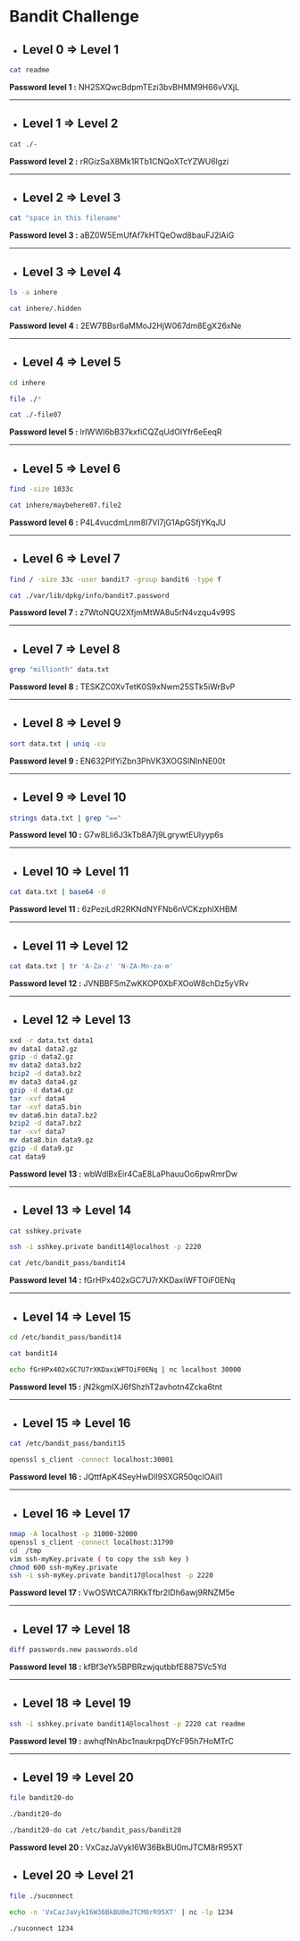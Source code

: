 # **Bandit Challenge**
- ## **Level 0 => Level 1**
```sh
cat readme
```
**Password level 1 :** <span class="pwd">NH2SXQwcBdpmTEzi3bvBHMM9H66vVXjL</span> 

<hr>

- ## **Level 1 => Level 2**
```sh
cat ./-
```
**Password level 2 :** <span class="pwd">rRGizSaX8Mk1RTb1CNQoXTcYZWU6lgzi</span>

<hr>

- ## **Level 2 => Level 3**
```sh
cat "space in this filename"
```
**Password level 3 :** <span class="pwd">aBZ0W5EmUfAf7kHTQeOwd8bauFJ2lAiG</span>

<hr>

- ## **Level 3 => Level 4**
```sh
ls -a inhere

cat inhere/.hidden
```
**Password level 4 :** <span class="pwd">2EW7BBsr6aMMoJ2HjW067dm8EgX26xNe</span>

<hr>

- ## **Level 4 => Level 5**
```sh
cd inhere

file ./*

cat ./-file07
```
**Password level 5 :** <span class="pwd">lrIWWI6bB37kxfiCQZqUdOIYfr6eEeqR</span>

<hr>

- ## **Level 5 => Level 6**
```sh
find -size 1033c

cat inhere/maybehere07.file2
```
**Password level 6 :** <span class="pwd">P4L4vucdmLnm8I7Vl7jG1ApGSfjYKqJU</span>

<hr>

- ## **Level 6 => Level 7**
```sh
find / -size 33c -user bandit7 -group bandit6 -type f

cat ./var/lib/dpkg/info/bandit7.password
```
**Password level 7 :** <span class="pwd">z7WtoNQU2XfjmMtWA8u5rN4vzqu4v99S</span>

<hr>

- ## **Level 7 => Level 8**
```sh
grep "millionth" data.txt
```
**Password level 8 :** <span class="pwd">TESKZC0XvTetK0S9xNwm25STk5iWrBvP</span>

<hr>

- ## **Level 8 => Level 9**
```sh
sort data.txt | uniq -cu
```
**Password level 9 :** <span class="pwd">EN632PlfYiZbn3PhVK3XOGSlNInNE00t</span>

<hr>

- ## **Level 9 => Level 10**
```sh
strings data.txt | grep "==" 
```
**Password level 10 :** <span class="pwd">G7w8LIi6J3kTb8A7j9LgrywtEUlyyp6s</span>

<hr>

- ## **Level 10 => Level 11**
```sh
cat data.txt | base64 -d 
```
**Password level 11 :** <span class="pwd">6zPeziLdR2RKNdNYFNb6nVCKzphlXHBM</span>

<hr>

- ## **Level 11 => Level 12**
```sh
cat data.txt | tr 'A-Za-z' 'N-ZA-Mn-za-m'
```
**Password level 12 :** <span class="pwd">JVNBBFSmZwKKOP0XbFXOoW8chDz5yVRv</span>

<hr>

- ## **Level 12 => Level 13**
```sh
xxd -r data.txt data1
mv data1 data2.gz
gzip -d data2.gz
mv data2 data3.bz2
bzip2 -d data3.bz2
mv data3 data4.gz
gzip -d data4.gz
tar -xvf data4
tar -xvf data5.bin
mv data6.bin data7.bz2
bzip2 -d data7.bz2
tar -xvf data7
mv data8.bin data9.gz
gzip -d data9.gz
cat data9
```
**Password level 13 :** <span class="pwd">wbWdlBxEir4CaE8LaPhauuOo6pwRmrDw</span>

<hr>

- ## **Level 13 => Level 14**
```sh
cat sshkey.private 

ssh -i sshkey.private bandit14@localhost -p 2220

cat /etc/bandit_pass/bandit14

```
**Password level 14 :** <span class="pwd">fGrHPx402xGC7U7rXKDaxiWFTOiF0ENq</span>

<hr>

- ## **Level 14 => Level 15**
```sh
cd /etc/bandit_pass/bandit14

cat bandit14

echo fGrHPx402xGC7U7rXKDaxiWFTOiF0ENq | nc localhost 30000
```
**Password level 15 :** <span class="pwd">jN2kgmIXJ6fShzhT2avhotn4Zcka6tnt</span>

<hr>

- ## **Level 15 => Level 16**
```sh
cat /etc/bandit_pass/bandit15

openssl s_client -connect localhost:30001
```
**Password level 16 :** <span class="pwd">JQttfApK4SeyHwDlI9SXGR50qclOAil1</span>

<hr>

- ## **Level 16 => Level 17**
```sh
nmap -A localhost -p 31000-32000
openssl s_client -connect localhost:31790
cd  /tmp
vim ssh-myKey.private ( to copy the ssh key )
chmod 600 ssh-myKey.private
ssh -i ssh-myKey.private bandit17@localhost -p 2220
```
**Password level 17 :** <span class="pwd">VwOSWtCA7lRKkTfbr2IDh6awj9RNZM5e</span>

<hr>

- ## **Level 17 => Level 18**
```sh
diff passwords.new passwords.old
```
**Password level 18 :** <span class="pwd">kfBf3eYk5BPBRzwjqutbbfE887SVc5Yd</span>

<hr>

- ## **Level 18 => Level 19**
```sh
ssh -i sshkey.private bandit14@localhost -p 2220 cat readme
```
**Password level 19 :** <span class="pwd">awhqfNnAbc1naukrpqDYcF95h7HoMTrC</span>

<hr>

- ## **Level 19 => Level 20**
```sh
file bandit20-do 

./bandit20-do

./bandit20-do cat /etc/bandit_pass/bandit20
```
**Password level 20 :** <span class="pwd">VxCazJaVykI6W36BkBU0mJTCM8rR95XT</span>

- ## **Level 20 => Level 21**
```sh
file ./suconnect

echo -n 'VxCazJaVykI6W36BkBU0mJTCM8rR95XT' | nc -lp 1234

./suconnect 1234
```

